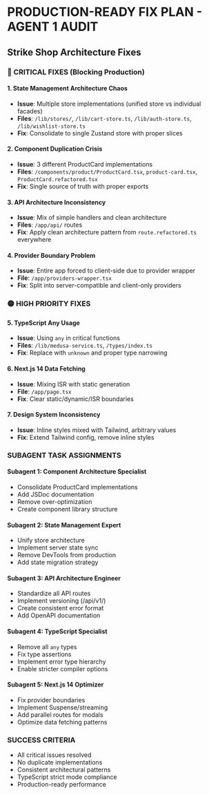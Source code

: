 # PRODUCTION-READY FIX PLAN - AGENT 1 AUDIT
## Strike Shop Architecture Fixes

### 🔴 CRITICAL FIXES (Blocking Production)

#### 1. State Management Architecture Chaos
- **Issue**: Multiple store implementations (unified store vs individual facades)
- **Files**: `/lib/stores/`, `/lib/cart-store.ts`, `/lib/auth-store.ts`, `/lib/wishlist-store.ts`
- **Fix**: Consolidate to single Zustand store with proper slices

#### 2. Component Duplication Crisis
- **Issue**: 3 different ProductCard implementations
- **Files**: `/components/product/ProductCard.tsx`, `product-card.tsx`, `ProductCard.refactored.tsx`
- **Fix**: Single source of truth with proper exports

#### 3. API Architecture Inconsistency
- **Issue**: Mix of simple handlers and clean architecture
- **Files**: `/app/api/` routes
- **Fix**: Apply clean architecture pattern from `route.refactored.ts` everywhere

#### 4. Provider Boundary Problem
- **Issue**: Entire app forced to client-side due to provider wrapper
- **File**: `/app/providers-wrapper.tsx`
- **Fix**: Split into server-compatible and client-only providers

### 🟡 HIGH PRIORITY FIXES

#### 5. TypeScript Any Usage
- **Issue**: Using `any` in critical functions
- **Files**: `/lib/medusa-service.ts`, `/types/index.ts`
- **Fix**: Replace with `unknown` and proper type narrowing

#### 6. Next.js 14 Data Fetching
- **Issue**: Mixing ISR with static generation
- **File**: `/app/page.tsx`
- **Fix**: Clear static/dynamic/ISR boundaries

#### 7. Design System Inconsistency
- **Issue**: Inline styles mixed with Tailwind, arbitrary values
- **Fix**: Extend Tailwind config, remove inline styles

### SUBAGENT TASK ASSIGNMENTS

#### Subagent 1: Component Architecture Specialist
- Consolidate ProductCard implementations
- Add JSDoc documentation
- Remove over-optimization
- Create component library structure

#### Subagent 2: State Management Expert
- Unify store architecture
- Implement server state sync
- Remove DevTools from production
- Add state migration strategy

#### Subagent 3: API Architecture Engineer
- Standardize all API routes
- Implement versioning (/api/v1/)
- Create consistent error format
- Add OpenAPI documentation

#### Subagent 4: TypeScript Specialist
- Remove all `any` types
- Fix type assertions
- Implement error type hierarchy
- Enable stricter compiler options

#### Subagent 5: Next.js 14 Optimizer
- Fix provider boundaries
- Implement Suspense/streaming
- Add parallel routes for modals
- Optimize data fetching patterns

### SUCCESS CRITERIA
- All critical issues resolved
- No duplicate implementations
- Consistent architectural patterns
- TypeScript strict mode compliance
- Production-ready performance